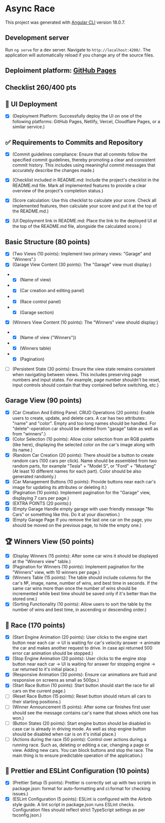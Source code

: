 # Async Race
This project was generated with [Angular CLI](https://github.com/angular/angular-cli) version 18.0.7.

## Development server

Run `ng serve` for a dev server. Navigate to `http://localhost:4200/`. The application will automatically reload if you change any of the source files.

## Deploiment platform: [GitHub Pages](https://madest78.github.io/Async-Race/)

## Checklist 260/400 pts
## 🚀 UI Deployment
 - [x] (Deployment Platform: Successfully deploy the UI on one of the following platforms: GitHub Pages, Netlify, Vercel, Cloudflare Pages, or a similar service.)

## ✅ Requirements to Commits and Repository
 - [x] (Commit guidelines compliance: Ensure that all commits follow the specified commit guidelines, thereby promoting a clear and consistent commit history. This includes using meaningful commit messages that accurately describe the changes made.)

 - [x] (Checklist included in README.md: Include the project's checklist in the README.md file. Mark all implemented features to provide a clear overview of the project's completion status.)

 - [x] (Score calculation: Use this checklist to calculate your score. Check all implemented features, then calculate your score and put it at the top of the README.md.)

 - [x] (UI Deployment link in README.md: Place the link to the deployed UI at the top of the README.md file, alongside the calculated score.)

## Basic Structure (80 points)
 - [x] (Two Views (10 points): Implement two primary views: "Garage" and "Winners".)
 - [x] (Garage View Content (30 points): The "Garage" view must display:)
  * - [x] (Name of view)
  * - [x] (Car creation and editing panel)
  * - [x] (Race control panel)
  * - [x] (Garage section)
 - [x] (Winners View Content (10 points): The "Winners" view should display:)
  * - [x] (Name of view ("Winners"))
  * - [x] (Winners table)
  * - [x] (Pagination)
 - [ ] (Persistent State (30 points): Ensure the view state remains consistent when navigating between views. This includes preserving page numbers and input states. For example, page number shouldn't be reset, input controls should contain that they contained before switching, etc.)
## Garage View (90 points)
 - [x] (Car Creation And Editing Panel. CRUD Operations (20 points): Enable users to create, update, and delete cars. A car has two attributes: "name" and "color". Empty and too long names should be handled. For "delete"-operation car should be deleted from "garage" table as well as from "winners".)
 - [x] (Color Selection (10 points): Allow color selection from an RGB palette (like here), displaying the selected color on the car's image along with its name.)
 - [x] (Random Car Creation (20 points): There should be a button to create random cars (100 cars per click). Name should be assembled from two random parts, for example "Tesla" + "Model S", or "Ford" + "Mustang" (At least 10 different names for each part). Color should be also generated randomly.)
 - [x] (Car Management Buttons (10 points): Provide buttons near each car's image for updating its attributes or deleting it.)
 - [x] (Pagination (10 points): Implement pagination for the "Garage" view, displaying 7 cars per page.)
 - [x] (EXTRA POINTS (20 points):)
  - [x] (Empty Garage Handle empty garage with user friendly message "No Cars" or something like this. Do it at your discretion.)
  - [x] (Empty Garage Page If you remove the last one car on the page, you should be moved on the previous page, to hide the empty one.)

## 🏆 Winners View (50 points)
 - [x] (Display Winners (15 points): After some car wins it should be displayed at the "Winners view" table.)
 - [x] (Pagination for Winners (10 points): Implement pagination for the "Winners" view, with 10 winners per page.)
 - [x] (Winners Table (15 points): The table should include columns for the car's №, image, name, number of wins, and best time in seconds. If the same car wins more than once the number of wins should be incremented while best time should be saved only if it's better than the stored one.)
 - [x] (Sorting Functionality (10 points): Allow users to sort the table by the number of wins and best time, in ascending or descending order.)

## 🚗 Race (170 points)
 - [x] (Start Engine Animation (20 points): User clicks to the engine start button near each car -> UI is waiting for car's velocity answer -> animate the car and makes another request to drive. In case api returned 500 error car animation should be stopped.)
 - [x] (Stop Engine Animation (20 points): User clicks to the engine stop button near each car -> UI is waiting for answer for stopping engine -> car returned to it's initial place.)
 - [x] (Responsive Animation (30 points): Ensure car animations are fluid and responsive on screens as small as 500px.)
 - [x] (Start Race Button (10 points): Start button should start the race for all cars on the current page.)
 - [ ] (Reset Race Button (15 points): Reset button should return all cars to their starting positions.)
 - [ ] (Winner Announcement (5 points): After some car finishes first user should see the message contains car's name that shows which one has won.)
 - [ ] (Button States (20 points): Start engine button should be disabled in case car is already in driving mode. As well as stop engine button should be disabled when car is on it's initial place.)
 - [ ] (Actions during the race (50 points): Control over actions during a running race. Such as, deleting or editing a car, changing a page or view. Adding new cars. You can block buttons and stop the race. The main thing is to ensure predictable operation of the application.)
 
## 🎨 Prettier and ESLint Configuration (10 points)
 - [x] (Prettier Setup (5 points): Prettier is correctly set up with two scripts in package.json: format for auto-formatting and ci:format for checking issues.)
 - [x] (ESLint Configuration (5 points): ESLint is configured with the Airbnb style guide. A lint script in package.json runs ESLint checks. Configuration files should reflect strict TypeScript settings as per tsconfig.json.)